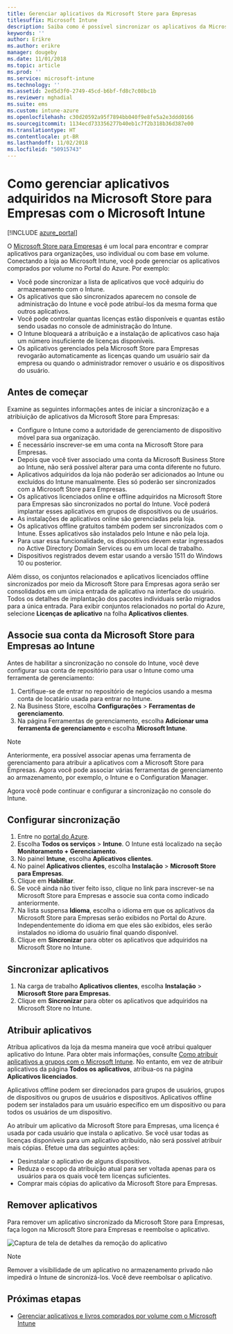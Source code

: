 ```yaml
---
title: Gerenciar aplicativos da Microsoft Store para Empresas
titlesuffix: Microsoft Intune
description: Saiba como é possível sincronizar os aplicativos da Microsoft Store para Empresas com o Intune e, em seguida, atribuir e controlar esses aplicativos.
keywords: ''
author: Erikre
ms.author: erikre
manager: dougeby
ms.date: 11/01/2018
ms.topic: article
ms.prod: ''
ms.service: microsoft-intune
ms.technology: ''
ms.assetid: 2ed5d3f0-2749-45cd-b6bf-fd8c7c08bc1b
ms.reviewer: mghadial
ms.suite: ems
ms.custom: intune-azure
ms.openlocfilehash: c30d20592a95f7894bb040f9e8fe5a2e3ddd0166
ms.sourcegitcommit: 1134ecd733356277b40eb1c7f2b318b36d387e00
ms.translationtype: HT
ms.contentlocale: pt-BR
ms.lasthandoff: 11/02/2018
ms.locfileid: "50915743"
---
```

# <a name="how-to-manage-apps-you-purchased-from-the-microsoft-store-for-business-with-microsoft-intune"></a>Como gerenciar aplicativos adquiridos na Microsoft Store para Empresas com o Microsoft Intune

[!INCLUDE [azure_portal](./includes/azure_portal.md)]

O [Microsoft Store para Empresas](https://www.microsoft.com/business-store) é um local para encontrar e comprar aplicativos para organizações, uso individual ou com base em volume. Conectando a loja ao Microsoft Intune, você pode gerenciar os aplicativos comprados por volume no Portal do Azure. Por exemplo:
* Você pode sincronizar a lista de aplicativos que você adquiriu do armazenamento com o Intune.
* Os aplicativos que são sincronizados aparecem no console de administração do Intune e você pode atribuí-los da mesma forma que outros aplicativos.
* Você pode controlar quantas licenças estão disponíveis e quantas estão sendo usadas no console de administração do Intune.
* O Intune bloqueará a atribuição e a instalação de aplicativos caso haja um número insuficiente de licenças disponíveis.
* Os aplicativos gerenciados pela Microsoft Store para Empresas revogarão automaticamente as licenças quando um usuário sair da empresa ou quando o administrador remover o usuário e os dispositivos do usuário.

## <a name="before-you-start"></a>Antes de começar

Examine as seguintes informações antes de iniciar a sincronização e a atribiuição de aplicativos da Microsoft Store para Empresas:

- Configure o Intune como a autoridade de gerenciamento de dispositivo móvel para sua organização.
- É necessário inscrever-se em uma conta na Microsoft Store para Empresas.
- Depois que você tiver associado uma conta da Microsoft Business Store ao Intune, não será possível alterar para uma conta diferente no futuro.
- Aplicativos adquiridos da loja não poderão ser adicionados ao Intune ou excluídos do Intune manualmente. Eles só poderão ser sincronizados com a Microsoft Store para Empresas.
- Os aplicativos licenciados online e offline adquiridos na Microsoft Store para Empresas são sincronizados no portal do Intune. Você poderá implantar esses aplicativos em grupos de dispositivos ou de usuários. 
- As instalações de aplicativos online são gerenciadas pela loja.
- Os aplicativos offline gratuitos também podem ser sincronizados com o Intune. Esses aplicativos são instalados pelo Intune e não pela loja.
- Para usar essa funcionalidade, os dispositivos devem estar ingressados no Active Directory Domain Services ou em um local de trabalho.
- Dispositivos registrados devem estar usando a versão 1511 do Windows 10 ou posterior.

Além disso, os conjuntos relacionados e aplicativos licenciados offline sincronizados por meio da Microsoft Store para Empresas agora serão ser consolidados em um única entrada de aplicativo na interface do usuário. Todos os detalhes de implantação dos pacotes individuais serão migrados para a única entrada. Para exibir conjuntos relacionados no portal do Azure, selecione **Licenças de aplicativo** na folha **Aplicativos clientes**.

## <a name="associate-your-microsoft-store-for-business-account-with-intune"></a>Associe sua conta da Microsoft Store para Empresas ao Intune
Antes de habilitar a sincronização no console do Intune, você deve configurar sua conta de repositório para usar o Intune como uma ferramenta de gerenciamento:
1. Certifique-se de entrar no repositório de negócios usando a mesma conta de locatário usada para entrar no Intune.
2. Na Business Store, escolha **Configurações** > **Ferramentas de gerenciamento**.
3. Na página Ferramentas de gerenciamento, escolha **Adicionar uma ferramenta de gerenciamento** e escolha **Microsoft Intune**.

> [!NOTE]
> Anteriormente, era possível associar apenas uma ferramenta de gerenciamento para atribuir a aplicativos com a Microsoft Store para Empresas. Agora você pode associar várias ferramentas de gerenciamento ao armazenamento, por exemplo, o Intune e o Configuration Manager.

Agora você pode continuar e configurar a sincronização no console do Intune.

## <a name="configure-synchronization"></a>Configurar sincronização

1. Entre no [portal do Azure](https://portal.azure.com).
2. Escolha **Todos os serviços** > **Intune**. O Intune está localizado na seção **Monitoramento + Gerenciamento**.
3. No painel **Intune**, escolha **Aplicativos clientes**.
1. No painel **Aplicativos clientes**, escolha **Instalação** > **Microsoft Store para Empresas**.
2. Clique em **Habilitar**.
3. Se você ainda não tiver feito isso, clique no link para inscrever-se na Microsoft Store para Empresas e associe sua conta como indicado anteriormente.
5. Na lista suspensa **Idioma**, escolha o idioma em que os aplicativos da Microsoft Store para Empresas serão exibidos no Portal do Azure. Independentemente do idioma em que eles são exibidos, eles serão instalados no idioma do usuário final quando disponível.
6. Clique em **Sincronizar** para obter os aplicativos que adquiridos na Microsoft Store no Intune.

## <a name="synchronize-apps"></a>Sincronizar aplicativos

1. Na carga de trabalho **Aplicativos clientes**, escolha **Instalação** > **Microsoft Store para Empresas**.
2. Clique em **Sincronizar** para obter os aplicativos que adquiridos na Microsoft Store no Intune.

## <a name="assign-apps"></a>Atribuir aplicativos

Atribua aplicativos da loja da mesma maneira que você atribui qualquer aplicativo do Intune. Para obter mais informações, consulte [Como atribuir aplicativos a grupos com o Microsoft Intune](apps-deploy.md). No entanto, em vez de atribuir aplicativos da página **Todos os aplicativos**, atribua-os na página **Aplicativos licenciados**.

Aplicativos offline podem ser direcionados para grupos de usuários, grupos de dispositivos ou grupos de usuários e dispositivos.
Aplicativos offline podem ser instalados para um usuário específico em um dispositivo ou para todos os usuários de um dispositivo. 


Ao atribuir um aplicativo da Microsoft Store para Empresas, uma licença é usada por cada usuário que instala o aplicativo. Se você usar todas as licenças disponíveis para um aplicativo atribuído, não será possível atribuir mais cópias. Efetue uma das seguintes ações:
* Desinstalar o aplicativo de alguns dispositivos.
* Reduza o escopo da atribuição atual para ser voltada apenas para os usuários para os quais você tem licenças suficientes.
* Comprar mais cópias do aplicativo da Microsoft Store para Empresas.

## <a name="remove-apps"></a>Remover aplicativos

Para remover um aplicativo sincronizado da Microsoft Store para Empresas, faça logon na Microsoft Store para Empresas e reembolse o aplicativo.

![Captura de tela de detalhes da remoção do aplicativo](./media/microsoft-store-for-business-01.png)

> [!NOTE]
> Remover a visibilidade de um aplicativo no armazenamento privado não impedirá o Intune de sincronizá-los. Você deve reembolsar o aplicativo.

## <a name="next-steps"></a>Próximas etapas

- [Gerenciar aplicativos e livros comprados por volume com o Microsoft Intune](vpp-apps.md)